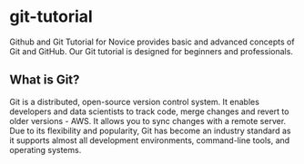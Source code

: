 # git-tutorial

Github and Git Tutorial for Novice provides basic and advanced concepts of Git and GitHub. 
Our Git tutorial is designed for beginners and professionals.

## What is Git?
Git is a distributed, open-source version control system. It enables developers and data scientists to track code, merge 
changes and revert to older versions - AWS. It allows you to sync changes with a remote server. Due to its flexibility 
and popularity, Git has become an industry standard as it supports almost all development environments, command-line 
tools, and operating systems. 
